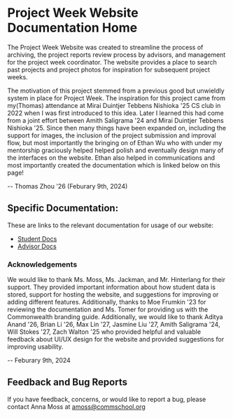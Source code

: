 # Project Week Website Documentation Home

The Project Week Website was created to streamline the process of archiving, the project reports review process by advisors, and management for the project week coordinator. The website provides a place to search past projects and project photos for inspiration for subsequent project weeks.

The motivation of this project stemmed from a previous good but unwieldly system in place for Project Week. The inspiration for this project came from my(Thomas) attendance at Mirai Duintjer Tebbens Nishioka '25 CS club in 2022 when I was first introduced to this idea. Later I learned this had come from a joint effort between Amith Saligrama '24 and Mirai Duintjer Tebbens Nishioka '25. Since then many things have been expanded on, including the support for images, the inclusion of the project submission and improval flow, but most importantly the bringing on of Ethan Wu who with under my mentorship graciously helped helped polish and eventually design many of the interfaces on the website. Ethan also helped in communications and most importantly created the documentation which is linked below on this page!

-- Thomas Zhou '26 (Feburary 9th, 2024)

## Specific Documentation:

These are links to the relevant documentation for usage of our website:
- [Student Docs](/docs/students)
- [Advisor Docs](/docs/advisor)

### Acknowledgements 

We would like to thank Ms. Moss, Ms. Jackman, and Mr. Hinterlang for their support. They provided important information about how student data is stored, support for hosting the website, and suggestions for improving or adding different features. Additionally, thanks to Moe Frumkin '23 for reviewing the documentation and Ms. Tomer for providing us with the Commonwealth branding guide. Additionally, we would like to thank Aditya Anand '26, Brian Li '26, Max Lin '27, Jasmine Liu '27, Amith Saligrama '24, Will Stokes '27, Zach Walton '25 who provided helpful and valuable feedback about UI/UX design for the website and provided suggestions for improving usability.

-- Feburary 9th, 2024

## Feedback and Bug Reports

If you have feedback, concerns, or would like to report a bug, please contact Anna Moss at amoss@commschool.org